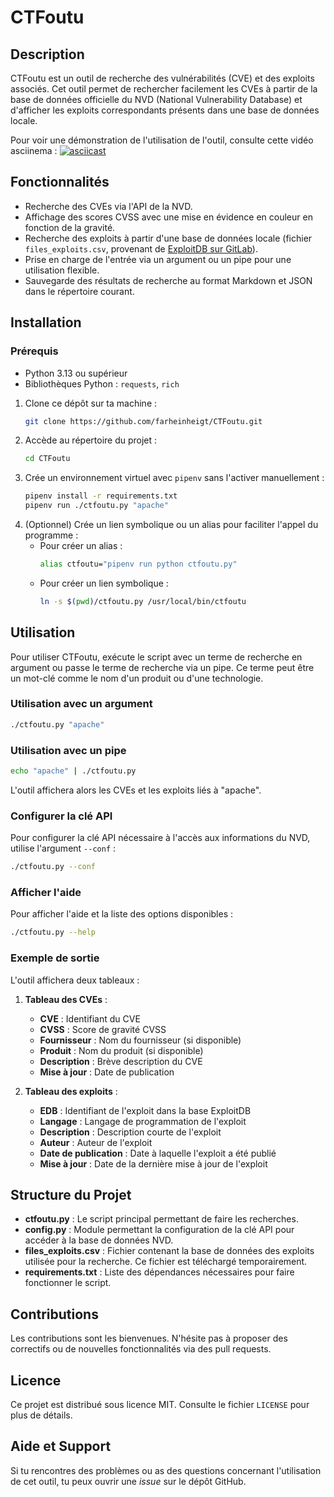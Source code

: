 # CTFoutu

## Description

CTFoutu est un outil de recherche des vulnérabilités (CVE) et des exploits associés. Cet outil permet de rechercher facilement les CVEs à partir de la base de données officielle du NVD (National Vulnerability Database) et d'afficher les exploits correspondants présents dans une base de données locale.

Pour voir une démonstration de l'utilisation de l'outil, consulte cette vidéo asciinema : [![asciicast](https://asciinema.org/a/5vdM2VuS7d4I6pFIpQuE5R9v5.png)](https://asciinema.org/a/5vdM2VuS7d4I6pFIpQuE5R9v5)

## Fonctionnalités

- Recherche des CVEs via l'API de la NVD.
- Affichage des scores CVSS avec une mise en évidence en couleur en fonction de la gravité.
- Recherche des exploits à partir d'une base de données locale (fichier `files_exploits.csv`, provenant de [ExploitDB sur GitLab](https://gitlab.com/exploit-database/exploitdb)).
- Prise en charge de l'entrée via un argument ou un pipe pour une utilisation flexible.
- Sauvegarde des résultats de recherche au format Markdown et JSON dans le répertoire courant.

## Installation

### Prérequis

- Python 3.13 ou supérieur
- Bibliothèques Python : `requests`, `rich`
  
1. Clone ce dépôt sur ta machine :
   ```bash
   git clone https://github.com/farheinheigt/CTFoutu.git
   ```
2. Accède au répertoire du projet :
   ```bash
   cd CTFoutu
   ```
3. Crée un environnement virtuel avec `pipenv` sans l'activer manuellement :
   ```bash
   pipenv install -r requirements.txt
   pipenv run ./ctfoutu.py "apache"
   ```
4. (Optionnel) Crée un lien symbolique ou un alias pour faciliter l'appel du programme :
   - Pour créer un alias :
     ```bash
     alias ctfoutu="pipenv run python ctfoutu.py"
     ```
   - Pour créer un lien symbolique :
     ```bash
     ln -s $(pwd)/ctfoutu.py /usr/local/bin/ctfoutu
     ```

## Utilisation

Pour utiliser CTFoutu, exécute le script avec un terme de recherche en argument ou passe le terme de recherche via un pipe. Ce terme peut être un mot-clé comme le nom d'un produit ou d'une technologie.

### Utilisation avec un argument

```bash
./ctfoutu.py "apache"
```

### Utilisation avec un pipe

```bash
echo "apache" | ./ctfoutu.py
```

L'outil affichera alors les CVEs et les exploits liés à "apache".

### Configurer la clé API

Pour configurer la clé API nécessaire à l'accès aux informations du NVD, utilise l'argument `--conf` :

```bash
./ctfoutu.py --conf
```

### Afficher l'aide

Pour afficher l'aide et la liste des options disponibles :

```bash
./ctfoutu.py --help
```

### Exemple de sortie

L'outil affichera deux tableaux :

1. **Tableau des CVEs** :

   - **CVE** : Identifiant du CVE
   - **CVSS** : Score de gravité CVSS
   - **Fournisseur** : Nom du fournisseur (si disponible)
   - **Produit** : Nom du produit (si disponible)
   - **Description** : Brève description du CVE
   - **Mise à jour** : Date de publication

2. **Tableau des exploits** :

   - **EDB** : Identifiant de l'exploit dans la base ExploitDB
   - **Langage** : Langage de programmation de l'exploit
   - **Description** : Description courte de l'exploit
   - **Auteur** : Auteur de l'exploit
   - **Date de publication** : Date à laquelle l'exploit a été publié
   - **Mise à jour** : Date de la dernière mise à jour de l'exploit

## Structure du Projet

- **ctfoutu.py** : Le script principal permettant de faire les recherches.
- **config.py** : Module permettant la configuration de la clé API pour accéder à la base de données NVD.
- **files\_exploits.csv** : Fichier contenant la base de données des exploits utilisée pour la recherche. Ce fichier est téléchargé temporairement.
- **requirements.txt** : Liste des dépendances nécessaires pour faire fonctionner le script.

## Contributions

Les contributions sont les bienvenues. N'hésite pas à proposer des correctifs ou de nouvelles fonctionnalités via des pull requests.

## Licence

Ce projet est distribué sous licence MIT. Consulte le fichier `LICENSE` pour plus de détails.

## Aide et Support

Si tu rencontres des problèmes ou as des questions concernant l'utilisation de cet outil, tu peux ouvrir une *issue* sur le dépôt GitHub.
